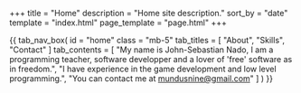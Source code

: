 +++
title = "Home"
description = "Home site description."
sort_by = "date"
template = "index.html"
page_template = "page.html"
+++


{{ tab_nav_box(
        id = "home"
        class = "mb-5"
        tab_titles = [
            "About",
            "Skills",
            "Contact"
        ]
        tab_contents = [
            "My name is John-Sebastian Nado, I am a programming teacher, software developper and a lover of 'free' software as in freedom.",
            "I have experience in the game development and low level programming.",
            "You can contact me at mundusnine@gmail.com"
        ]
    )
}}